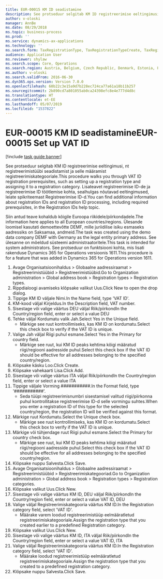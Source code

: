 ```yaml
---
title: EUR-00015 KM ID seadistamine
description: See protseduur selgitab KM ID registreerimise eeltingimusi, nt registreerimistüübi seadistamist ja selle määramist registreerimiskategooriale.
author: v-oloski
manager: AnnBe
ms.date: 08/29/2018
ms.topic: business-process
ms.prod: ''
ms.service: dynamics-ax-applications
ms.technology: ''
ms.search.form: TaxRegistrationType, TaxRegistrationTypeCreate, TaxRegistrationLegislationTypes
audience: Application User
ms.reviewer: shylaw
ms.search.scope: Core, Operations
ms.search.region: Austria, Belgium, Czech Republic, Denmark, Estonia, Finland, France, Germany, Hungary, Ireland, Italy, Latvia, Lithuania, Netherlands, Poland, Spain, Sweden, United Kingdom
ms.author: v-oloski
ms.search.validFrom: 2016-06-30
ms.dyn365.ops.version: Version 7.0.0
ms.openlocfilehash: 60b22c3e15a9d7b228ec724ca77a61a18b11b257
ms.sourcegitcommit: 2b890cd7a801055ab0ca24398efc8e4e777d4d8c
ms.translationtype: HT
ms.contentlocale: et-EE
ms.lasthandoff: 05/07/2019
ms.locfileid: "1537822"
---
```

# <a name="eur-00015-set-up-vat-id"></a><span data-ttu-id="8f821-103">EUR-00015 KM ID seadistamine</span><span class="sxs-lookup"><span data-stu-id="8f821-103">EUR-00015 Set up VAT ID</span></span>

[!include [task guide banner](../../includes/task-guide-banner.md)]

<span data-ttu-id="8f821-104">See protseduur selgitab KM ID registreerimise eeltingimusi, nt registreerimistüübi seadistamist ja selle määramist registreerimiskategooriale.</span><span class="sxs-lookup"><span data-stu-id="8f821-104">This procedure walks you through VAT ID registration prerequisites, such as setting up a registration type and assigning it to a registration category.</span></span> <span data-ttu-id="8f821-105">Lisateavet registreerimise ID-de ja registreerimise ID töötlemise kohta, sealhulgas nõutavad eeltingimused, leiate spikriteemast Registreerimise ID-d.</span><span class="sxs-lookup"><span data-stu-id="8f821-105">You can find additional information about registration IDs and registration ID processing, including required prerequisites, in the Registration IDs help topic.</span></span> 

<span data-ttu-id="8f821-106">Siin antud teave kohaldub kõigile Euroopa riikidele/piirkondadele.</span><span class="sxs-lookup"><span data-stu-id="8f821-106">The information here applies to all European countries/regions.</span></span> <span data-ttu-id="8f821-107">Ülesande loomisel kasutati demoettevõtte DEMF, mille juriidilise isiku esmaseks aadressiks on Saksamaa, andmeid.</span><span class="sxs-lookup"><span data-stu-id="8f821-107">The task was created using the demo data company DEMF with Germany as the legal entity primary address.</span></span> <span data-ttu-id="8f821-108">See ülesanne on mõeldud süsteemi administraatoritele.</span><span class="sxs-lookup"><span data-stu-id="8f821-108">This task is intended for system administrators.</span></span> <span data-ttu-id="8f821-109">See protseduur on funktsiooni kohta, mis lisati rakenduse Dynamics 365 for Operations versioonis 1611.</span><span class="sxs-lookup"><span data-stu-id="8f821-109">This procedure is for a feature that was added in Dynamics 365 for Operations version 1611.</span></span>

1. <span data-ttu-id="8f821-110">Avage Organisatsioonihaldus > Globaalne aadressiraamat > Registreerimistüübid > Registreerimistüübid.</span><span class="sxs-lookup"><span data-stu-id="8f821-110">Go to Organization administration > Global address book > Registration types > Registration types.</span></span>
2. <span data-ttu-id="8f821-111">Rippdialoogi avamiseks klõpsake valikut Uus.</span><span class="sxs-lookup"><span data-stu-id="8f821-111">Click New to open the drop dialog.</span></span>
3. <span data-ttu-id="8f821-112">Tippige KM ID väljale Nimi.</span><span class="sxs-lookup"><span data-stu-id="8f821-112">In the Name field, type 'VAT ID'.</span></span>
4. <span data-ttu-id="8f821-113">KM-kood väljal Kirjeldus.</span><span class="sxs-lookup"><span data-stu-id="8f821-113">In the Description field, VAT number.</span></span>
5. <span data-ttu-id="8f821-114">Sisestage või valige väärtus DEU väljal Riik/piirkond</span><span class="sxs-lookup"><span data-stu-id="8f821-114">In the Country/region field, enter or select a value DEU</span></span>
6. <span data-ttu-id="8f821-115">Tehke väljal Kordumatu valik Jah.</span><span class="sxs-lookup"><span data-stu-id="8f821-115">Select Yes in the Unique field.</span></span>
    * <span data-ttu-id="8f821-116">Märkige see ruut kontrollimiseks, kas KM ID on kordumatu.</span><span class="sxs-lookup"><span data-stu-id="8f821-116">Select this check box to verify if the VAT ID is unique.</span></span>  
7. <span data-ttu-id="8f821-117">Valige Jah väljal Riigi puhul esmane.</span><span class="sxs-lookup"><span data-stu-id="8f821-117">Select Yes in the Primary for country field.</span></span>
    * <span data-ttu-id="8f821-118">Märkige see ruut, kui KM ID peaks kehtima kõigi määratud riigi/regiooni aadresside puhul.</span><span class="sxs-lookup"><span data-stu-id="8f821-118">Select this check box if the VAT ID should be effective for all addresses belonging to the specified country/region.</span></span>  
8. <span data-ttu-id="8f821-119">Klõpsake käsku Loo.</span><span class="sxs-lookup"><span data-stu-id="8f821-119">Click Create.</span></span>
9. <span data-ttu-id="8f821-120">Klõpsake vahekaarti Lisa.</span><span class="sxs-lookup"><span data-stu-id="8f821-120">Click Add.</span></span>
10. <span data-ttu-id="8f821-121">Sisestage või valige väärtus ITA väljal Riik/piirkond</span><span class="sxs-lookup"><span data-stu-id="8f821-121">In the Country/region field, enter or select a value ITA</span></span>
11. <span data-ttu-id="8f821-122">Tippige väljale Vorming ###########.</span><span class="sxs-lookup"><span data-stu-id="8f821-122">In the Format field, type '###########'.</span></span>
    * <span data-ttu-id="8f821-123">Seda tüüpi registreerimisnumbri sisestamisel valitud riigi/piirkonna puhul kontrollitakse registreerimise ID-d selle vormingu suhtes.</span><span class="sxs-lookup"><span data-stu-id="8f821-123">When you enter a registration ID of this type for the selected country/region, the registration ID will be verified against this format.</span></span>  
12. <span data-ttu-id="8f821-124">Märkige ruut Kordumatu.</span><span class="sxs-lookup"><span data-stu-id="8f821-124">Select the Unique check box.</span></span>
    * <span data-ttu-id="8f821-125">Märkige see ruut kontrollimiseks, kas KM ID on kordumatu.</span><span class="sxs-lookup"><span data-stu-id="8f821-125">Select this check box to verify if the VAT ID is unique.</span></span>  
13. <span data-ttu-id="8f821-126">Märkige või tühjendage ruut Riigi puhul esmane.</span><span class="sxs-lookup"><span data-stu-id="8f821-126">Select the Primary for country check box.</span></span>
    * <span data-ttu-id="8f821-127">Märkige see ruut, kui KM ID peaks kehtima kõigi määratud riigi/regiooni aadresside puhul.</span><span class="sxs-lookup"><span data-stu-id="8f821-127">Select this check box if the VAT ID should be effective for all addresses belonging to the specified country/region.</span></span>  
14. <span data-ttu-id="8f821-128">Klõpsake nuppu Salvesta.</span><span class="sxs-lookup"><span data-stu-id="8f821-128">Click Save.</span></span>
15. <span data-ttu-id="8f821-129">Avage Organisatsioonihaldus > Globaalne aadressiraamat > Registreerimistüübid > Registreerimiskategooriad.</span><span class="sxs-lookup"><span data-stu-id="8f821-129">Go to Organization administration > Global address book > Registration types > Registration categories.</span></span>
16. <span data-ttu-id="8f821-130">Klõpsake valikut Uus.</span><span class="sxs-lookup"><span data-stu-id="8f821-130">Click New.</span></span>
17. <span data-ttu-id="8f821-131">Sisestage või valige väärtus KM ID, DEU väljal Riik/piirkond</span><span class="sxs-lookup"><span data-stu-id="8f821-131">In the Country/region field, enter or select a value VAT ID, DEU</span></span>
18. <span data-ttu-id="8f821-132">Valige väljal Registreerimiskategooria väärtus KM ID.</span><span class="sxs-lookup"><span data-stu-id="8f821-132">In the Registration category field, select 'VAT ID'.</span></span>
    * <span data-ttu-id="8f821-133">Määrake varem loodud registreerimistüüp eelmääratletud registreerimiskategooriale.</span><span class="sxs-lookup"><span data-stu-id="8f821-133">Assign the registration type that you created earlier to a predefined Registration category.</span></span>  
19. <span data-ttu-id="8f821-134">Klõpsake valikut Uus.</span><span class="sxs-lookup"><span data-stu-id="8f821-134">Click New.</span></span>
20. <span data-ttu-id="8f821-135">Sisestage või valige väärtus KM ID, ITA väljal Riik/piirkond</span><span class="sxs-lookup"><span data-stu-id="8f821-135">In the Country/region field, enter or select a value VAT ID, ITA</span></span>
21. <span data-ttu-id="8f821-136">Valige väljal Registreerimiskategooria väärtus KM ID.</span><span class="sxs-lookup"><span data-stu-id="8f821-136">In the Registration category field, select 'VAT ID'.</span></span>
    * <span data-ttu-id="8f821-137">Määrake loodud registreerimistüüp eelmääratletud registreerimiskategooriale.</span><span class="sxs-lookup"><span data-stu-id="8f821-137">Assign the registration type that you created to a predefined registration category.</span></span>  
22. <span data-ttu-id="8f821-138">Klõpsake nuppu Salvesta.</span><span class="sxs-lookup"><span data-stu-id="8f821-138">Click Save.</span></span>

